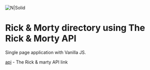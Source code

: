![N|Solid](https://kriminalinc.github.io/RickandMorty/src/images/rm-logo.png)

# Rick & Morty directory using The Rick & Morty API

Single page application with Vanilla JS.

[api] - The Rick & marty API link

   [api]: <https://rickandmortyapi.com/>
